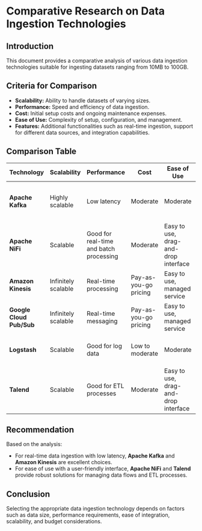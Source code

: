# Comparative Research on Data Ingestion Technologies

## Introduction

This document provides a comparative analysis of various data ingestion technologies suitable for ingesting datasets ranging from 10MB to 100GB.

## Criteria for Comparison

- **Scalability:** Ability to handle datasets of varying sizes.
- **Performance:** Speed and efficiency of data ingestion.
- **Cost:** Initial setup costs and ongoing maintenance expenses.
- **Ease of Use:** Complexity of setup, configuration, and management.
- **Features:** Additional functionalities such as real-time ingestion, support for different data sources, and integration capabilities.

## Comparison Table

| Technology          | Scalability           | Performance            | Cost                  | Ease of Use           | Features                            |
|---------------------|-----------------------|------------------------|-----------------------|------------------------|--------------------------------------|
| **Apache Kafka**    | Highly scalable       | Low latency            | Moderate              | Moderate               | Stream processing, distributed, fault-tolerant |
| **Apache NiFi**     | Scalable              | Good for real-time and batch processing | Moderate | Easy to use, drag-and-drop interface | Data flow automation, real-time monitoring |
| **Amazon Kinesis**  | Infinitely scalable   | Real-time processing   | Pay-as-you-go pricing | Easy to use, managed service | Real-time analytics, data streaming |
| **Google Cloud Pub/Sub** | Infinitely scalable | Real-time messaging  | Pay-as-you-go pricing | Easy to use, managed service | Messaging, event ingestion           |
| **Logstash**        | Scalable              | Good for log data      | Low to moderate       | Moderate               | Log ingestion, real-time pipeline    |
| **Talend**          | Scalable              | Good for ETL processes | Moderate              | Easy to use, drag-and-drop interface | ETL, data integration, cloud support |

## Recommendation

Based on the analysis:
- For real-time data ingestion with low latency, **Apache Kafka** and **Amazon Kinesis** are excellent choices.
- For ease of use with a user-friendly interface, **Apache NiFi** and **Talend** provide robust solutions for managing data flows and ETL processes.

## Conclusion

Selecting the appropriate data ingestion technology depends on factors such as data size, performance requirements, ease of integration, scalability, and budget considerations.

